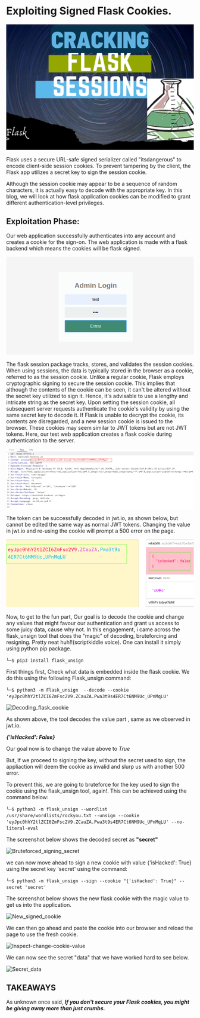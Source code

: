 # Exploiting Signed Flask Cookies.

![Heading](/assets/images/favicon/CRACKING.png)

Flask uses a secure URL-safe signed serializer called "itsdangerous" to encode client-side session cookies. To prevent tampering by the client, the Flask app utilizes a secret key to sign the session cookie.

Although the session cookie may appear to be a sequence of random characters, it is actually easy to decode with the appropriate key.
In this blog, we will look at how flask application cookies can be modified to grant different authentication-level privileges.

## Exploitation Phase:

Our web application successfully authenticates into any account and creates a cookie for the sign-on. The web application is made with a flask backend which means the cookies will be flask signed.


![Basic-web-app](/assets/images/favicon/basic-website.png)


The flask session package tracks, stores, and validates the session cookies. When using sessions, the data is typically stored in the browser as a cookie, referred to as the session cookie. 
Unlike a regular cookie, Flask employs cryptographic signing to secure the session cookie. This implies that although the contents of the cookie can be seen, it can't be altered without the secret key utilized to sign it. Hence, it's advisable to use a lengthy and intricate string as the secret key.
Upon setting the session cookie, all subsequent server requests authenticate the cookie's validity by using the same secret key to decode it. If Flask is unable to decrypt the cookie, its contents are disregarded, and a new session cookie is issued to the browser.
These cookies may seem similar to JWT tokens but are not JWT tokens. Here, our test web application creates a flask cookie during authentication to the server. 

![Session-Cookie](/assets/images/favicon/session-cookie.png)

The token can be successfully decoded in jwt.io, as shown below, but cannot be edited the same way as normal JWT tokens. Changing the value in jwt.io and re-using the cookie will prompt a 500 error on the page.

![JwT-decoding-flask-cookie](/assets/images/favicon/flask-cookie-jwt.png)

Now, to get to the fun part, Our goal is to decode the cookie and change any values that might favour our authentication and grant us access to some juicy data, cause why not.
In this engagement, i came across the flask_unsign tool that does the "magic" of decoding, bruteforcing and resigning. Pretty neat huh!!(scriptkiddie voice).
One can install it simply using python pip package.

```└─$ pip3 install flask_unsign```


First things first, Check what data is embedded inside the flask cookie. We do this using the following Flask_unsign command:

```└─$ python3 -m Flask_unsign  --decode --cookie 'eyJpc0hhY2tlZCI6ZmFsc2V9.ZCauZA.Pwa3t9s4ER7Ct6NM9Uc_UPnMqLU'```

![Decoding_flask_cookie](/assets/images/favicon/flask-unsign-decode.png)

As shown above, the tool decodes the value part , same as we observed in jwt.io.

***{'isHacked': False}***

Our goal now is to change the value above to *True*

But, If we proceed to signing the key, without the secret used to sign, the appliaction will deem the cookie as invalid and slurp us with another 500 error.

To prevent this, we are going to bruteforce for the key used to sign the cookie using the flask_unsign tool, again!. This can be achieved using the command below:

```└─$ python3 -m flask_unsign --wordlist /usr/share/wordlists/rockyou.txt --unsign --cookie 'eyJpc0hhY2tlZCI6ZmFsc2V9.ZCauZA.Pwa3t9s4ER7Ct6NM9Uc_UPnMqLU' --no-literal-eval```

The screenshot below shows the decoded secret as **"secret"**

![Bruteforced_signing_secret](/assets/images/favicon/flas-secret.png)

we can now move ahead to sign a new cookie with value {'isHacked': True} using the secret key 'secret' using the command:

```└─$ python3 -m flask_unsign --sign --cookie "{'isHacked': True}" --secret 'secret'```

The screenshot below shows the new flask cookie with the magic value to get us into the application.

![New_signed_cookie](/assets/images/favicon/new-cookie-signed.png)

We can then go ahead and paste the cookie into our browser and reload the page to use the fresh cookie.

![Inspect-change-cookie-value](/assets/images/favicon/inspect-fresh-cookie.png)

We can now see the secret "data" that we have worked hard to see below.

![Secret_data](/assets/images/favicon/flag-flask.png)

## TAKEAWAYS
 As unknown once said, ***If you don't secure your Flask cookies, you might be giving away more than just crumbs.***












